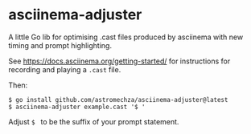 # asciinema-adjuster
A little Go lib for optimising .cast files produced by asciinema with new timing and prompt highlighting.

See <https://docs.asciinema.org/getting-started/> for instructions for recording and playing a `.cast` file.

Then:

```
$ go install github.com/astromechza/asciinema-adjuster@latest
$ asciinema-adjuster example.cast '$ '
```

Adjust `$ ` to be the suffix of your prompt statement.
